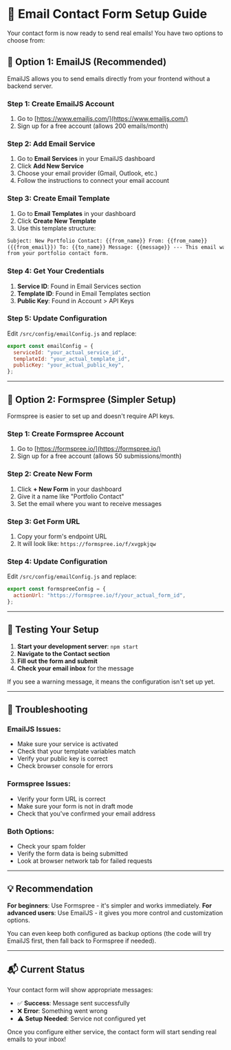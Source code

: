 # 📧 Email Contact Form Setup Guide

Your contact form is now ready to send real emails! You have two options to choose from:

## 🎯 Option 1: EmailJS (Recommended)

EmailJS allows you to send emails directly from your frontend without a backend server.

### Step 1: Create EmailJS Account

1. Go to [https://www.emailjs.com/](https://www.emailjs.com/)
2. Sign up for a free account (allows 200 emails/month)

### Step 2: Add Email Service

1. Go to **Email Services** in your EmailJS dashboard
2. Click **Add New Service**
3. Choose your email provider (Gmail, Outlook, etc.)
4. Follow the instructions to connect your email account

### Step 3: Create Email Template

1. Go to **Email Templates** in your dashboard
2. Click **Create New Template**
3. Use this template structure:

```html
Subject: New Portfolio Contact: {{from_name}} From: {{from_name}}
({{from_email}}) To: {{to_name}} Message: {{message}} --- This email was sent
from your portfolio contact form.
```

### Step 4: Get Your Credentials

1. **Service ID**: Found in Email Services section
2. **Template ID**: Found in Email Templates section
3. **Public Key**: Found in Account > API Keys

### Step 5: Update Configuration

Edit `/src/config/emailConfig.js` and replace:

```javascript
export const emailConfig = {
  serviceId: "your_actual_service_id",
  templateId: "your_actual_template_id",
  publicKey: "your_actual_public_key",
};
```

---

## 🚀 Option 2: Formspree (Simpler Setup)

Formspree is easier to set up and doesn't require API keys.

### Step 1: Create Formspree Account

1. Go to [https://formspree.io/](https://formspree.io/)
2. Sign up for a free account (allows 50 submissions/month)

### Step 2: Create New Form

1. Click **+ New Form** in your dashboard
2. Give it a name like "Portfolio Contact"
3. Set the email where you want to receive messages

### Step 3: Get Form URL

1. Copy your form's endpoint URL
2. It will look like: `https://formspree.io/f/xvgpkjqw`

### Step 4: Update Configuration

Edit `/src/config/emailConfig.js` and replace:

```javascript
export const formspreeConfig = {
  actionUrl: "https://formspree.io/f/your_actual_form_id",
};
```

---

## 🧪 Testing Your Setup

1. **Start your development server**: `npm start`
2. **Navigate to the Contact section**
3. **Fill out the form and submit**
4. **Check your email inbox** for the message

If you see a warning message, it means the configuration isn't set up yet.

---

## 🔧 Troubleshooting

### EmailJS Issues:

- Make sure your service is activated
- Check that your template variables match
- Verify your public key is correct
- Check browser console for errors

### Formspree Issues:

- Verify your form URL is correct
- Make sure your form is not in draft mode
- Check that you've confirmed your email address

### Both Options:

- Check your spam folder
- Verify the form data is being submitted
- Look at browser network tab for failed requests

---

## 💡 Recommendation

**For beginners**: Use Formspree - it's simpler and works immediately.
**For advanced users**: Use EmailJS - it gives you more control and customization options.

You can even keep both configured as backup options (the code will try EmailJS first, then fall back to Formspree if needed).

---

## 📬 Current Status

Your contact form will show appropriate messages:

- ✅ **Success**: Message sent successfully
- ❌ **Error**: Something went wrong
- ⚠️ **Setup Needed**: Service not configured yet

Once you configure either service, the contact form will start sending real emails to your inbox!

